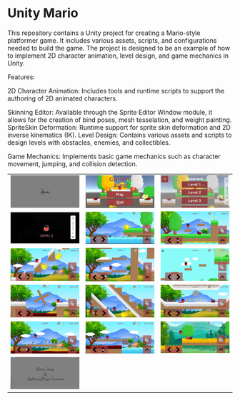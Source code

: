 # Unity Mario
This repository contains a Unity project for creating a Mario-style platformer game. It includes various assets, scripts, and configurations needed to build the game. The project is designed to be an example of how to implement 2D character animation, level design, and game mechanics in Unity.

Features:

2D Character Animation: Includes tools and runtime scripts to support the authoring of 2D animated characters.

Skinning Editor: Available through the Sprite Editor Window module, it allows for the creation of bind poses, mesh tesselation, and weight painting.
SpriteSkin Deformation: Runtime support for sprite skin deformation and 2D inverse kinematics (IK).
Level Design: Contains various assets and scripts to design levels with obstacles, enemies, and collectibles.

Game Mechanics: Implements basic game mechanics such as character movement, jumping, and collision detection.

<table style="width:100%">
  <tr>
    <td style="width:33%"><img src="https://github.com/shubhamDarmwar/Unity_Mario/blob/main/Screenshot_2025-04-04-22-43-31-76_965bbf4d18d205f782c6b8409c5773a4~2.jpg" alt="Screenshot 1" width="100%"/></td>
    <td style="width:33%"><img src="https://github.com/shubhamDarmwar/Unity_Mario/blob/main/Screenshot_2025-04-04-22-43-33-94_965bbf4d18d205f782c6b8409c5773a4~2.jpg" alt="Screenshot 2" width="100%"/></td>
    <td style="width:33%"><img src="https://github.com/shubhamDarmwar/Unity_Mario/blob/main/Screenshot_2025-04-04-22-43-35-82_965bbf4d18d205f782c6b8409c5773a4~2.jpg" alt="Screenshot 3" width="100%"/></td>
  </tr>
  <tr>
    <td style="width:33%"><img src="https://github.com/shubhamDarmwar/Unity_Mario/blob/main/Screenshot_2025-04-04-22-43-38-02_965bbf4d18d205f782c6b8409c5773a4.jpg" alt="Screenshot 4" width="100%"/></td>
    <td style="width:33%"><img src="https://github.com/shubhamDarmwar/Unity_Mario/blob/main/Screenshot_2025-04-04-22-43-42-44_965bbf4d18d205f782c6b8409c5773a4~2.jpg" alt="Screenshot 5" width="100%"/></td>
    <td style="width:33%"><img src="https://github.com/shubhamDarmwar/Unity_Mario/blob/main/Screenshot_2025-04-04-22-43-49-40_965bbf4d18d205f782c6b8409c5773a4~2.jpg" alt="Screenshot 6" width="100%"/></td>
  </tr>
  <tr>
    <td style="width:33%"><img src="https://github.com/shubhamDarmwar/Unity_Mario/blob/main/Screenshot_2025-04-04-22-44-04-48_965bbf4d18d205f782c6b8409c5773a4~2.jpg" alt="Screenshot 7" width="100%"/></td>
    <td style="width:33%"><img src="https://github.com/shubhamDarmwar/Unity_Mario/blob/main/Screenshot_2025-04-04-22-44-35-43_965bbf4d18d205f782c6b8409c5773a4~2.jpg" alt="Screenshot 8" width="100%"/></td>
    <td style="width:33%"><img src="https://github.com/shubhamDarmwar/Unity_Mario/blob/main/Screenshot_2025-04-04-22-49-28-37_965bbf4d18d205f782c6b8409c5773a4~2.jpg" alt="Screenshot 9" width="100%"/></td>
  </tr>
  <tr>
    <td style="width:33%"><img src="https://github.com/shubhamDarmwar/Unity_Mario/blob/main/Screenshot_2025-04-04-22-51-33-34_965bbf4d18d205f782c6b8409c5773a4~2.jpg" alt="Screenshot 10" width="100%"/></td>
    <td style="width:33%"><img src="https://github.com/shubhamDarmwar/Unity_Mario/blob/main/Screenshot_2025-04-04-22-52-14-08_965bbf4d18d205f782c6b8409c5773a4~2.jpg" alt="Screenshot 11" width="100%"/></td>
    <td style="width:33%"><img src="https://github.com/shubhamDarmwar/Unity_Mario/blob/main/Screenshot_2025-04-04-22-52-36-77_965bbf4d18d205f782c6b8409c5773a4~2.jpg" alt="Screenshot 12" width="100%"/></td>
  </tr>
  <tr>
    <td style="width:33%"><img src="https://github.com/shubhamDarmwar/Unity_Mario/blob/main/Screenshot_2025-04-04-22-53-00-81_965bbf4d18d205f782c6b8409c5773a4~2.jpg" alt="Screenshot 13" width="100%"/></td>
    <td style="width:33%"><img src="https://github.com/shubhamDarmwar/Unity_Mario/blob/main/Screenshot_2025-04-04-22-53-05-76_965bbf4d18d205f782c6b8409c5773a4~2.jpg" alt="Screenshot 14" width="100%"/></td>
    <td style="width:33%"><img src="https://github.com/shubhamDarmwar/Unity_Mario/blob/main/Screenshot_2025-04-04-22-53-41-62_965bbf4d18d205f782c6b8409c5773a4~2.jpg" alt="Screenshot 15" width="100%"/></td>
  </tr>
  <tr>
    <td style="width:33%"><img src="https://github.com/shubhamDarmwar/Unity_Mario/blob/main/Screenshot_2025-04-04-22-53-56-51_965bbf4d18d205f782c6b8409c5773a4~2.jpg" alt="Screenshot 16" width="100%"/></td>
  </tr>
</table>
